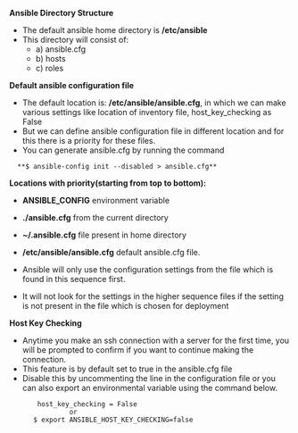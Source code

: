 **Ansible Directory Structure**

- The default ansible home directory is **/etc/ansible**
- This directory will consist of:
  - a) ansible.cfg
  - b) hosts
  - c) roles

**Default ansible configuration file**
- The default location is: **/etc/ansible/ansible.cfg**,
 in which we can make various settings like location of inventory file, host_key_checking as False
- But we can define ansible configuration file in different location
and for this there is a priority for these files.
- You can generate ansible.cfg by running the command

```    
  **$ ansible-config init --disabled > ansible.cfg**
```

**Locations with priority(starting from top to bottom):** 
- **ANSIBLE_CONFIG** environment variable  
- **./ansible.cfg** from the current directory 
- **~/.ansible.cfg** file present in home directory 
- **/etc/ansible/ansible.cfg** default ansible.cfg file.

- Ansible will only use the configuration settings from the file which is found in this sequence first.
- It will not look for the settings in the higher sequence files if the setting is not present in the file which is chosen for deployment

**Host Key Checking**

- Anytime you make an ssh connection with a server for the first time, you will be prompted to confirm if you want to continue making the connection.
- This feature is by default set to true in the ansible.cfg file
- Disable this by uncommenting the line in the configuration file or you can also export an environmental variable using the command below.
```
       host_key_checking = False
               or
      $ export ANSIBLE_HOST_KEY_CHECKING=false
```
